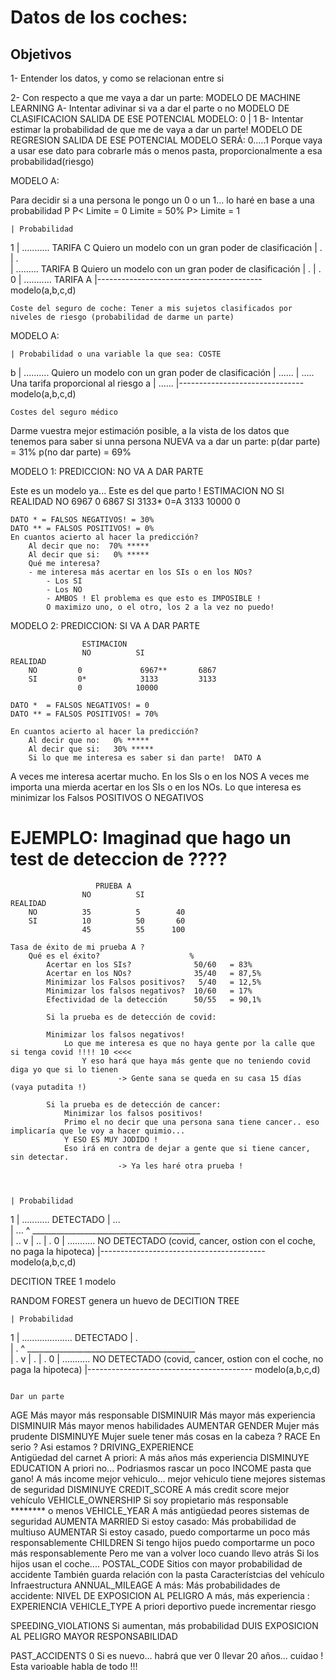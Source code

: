 # Datos de los coches:

## Objetivos

1- Entender los datos, y como se relacionan entre si

2- Con respecto a que me vaya a dar un parte:                                   MODELO DE MACHINE LEARNING
    A- Intentar adivinar si va a dar el parte o no                              MODELO DE CLASIFICACION
        SALIDA DE ESE POTENCIAL MODELO:      0  |  1
    B- Intentar estimar la probabilidad de que me de vaya a dar un parte!       MODELO DE REGRESION
        SALIDA DE ESE POTENCIAL MODELO SERÁ: 0.....1
        Porque vaya a usar ese dato para cobrarle más o menos pasta, proporcionalmente a esa probabilidad(riesgo)

MODELO A:

Para decidir si a una persona le pongo un 0 o un 1... lo haré en base a una probabilidad P
    P< Limite = 0     Limite = 50%
    P> Limite = 1
    
    | Probabilidad
 1  |                        ...........     TARIFA C        Quiero un modelo con un gran poder de clasificación
    |                       .
    |                       .     
    |              .........                 TARIFA B        Quiero un modelo con un gran poder de clasificación
    |             .
    |            .
 0  | ...........                            TARIFA A
    |----------------------------------------- modelo(a,b,c,d)

    Coste del seguro de coche: Tener a mis sujetos clasificados por niveles de riesgo (probabilidad de darme un parte)

MODELO A:
    
    | Probabilidad o una variable la que sea: COSTE
 b  |                   ..........                     Quiero un modelo con un gran poder de clasificación
    |            ...... 
    |       .....                       Una tarifa proporcional al riesgo
 a  | ......
    |------------------------------- modelo(a,b,c,d)

    Costes del seguro médico

    
Darme vuestra mejor estimación posible, a la vista de los datos que tenemos para saber si unna persona NUEVA va a dar un parte:
    p(dar parte)    = 31%
    p(no dar parte) = 69%

MODELO 1: PREDICCION: NO VA A DAR PARTE
    
Este es un modelo ya... Este es del que parto !
                    ESTIMACION
                    NO          SI
    REALIDAD
        NO         6967         0       6867
        SI         3133*        0=A     3133
                   10000        0
    
    DATO * = FALSOS NEGATIVOS! = 30%
    DATO ** = FALSOS POSITIVOS! = 0%
    En cuantos acierto al hacer la predicción? 
        Al decir que no:  70% *****
        Al decir que si:   0% ***** 
        Qué me interesa?
        - me interesa más acertar en los SIs o en los NOs? 
            - Los SI
            - Los NO
            - AMBOS ! El problema es que esto es IMPOSIBLE !
            O maximizo uno, o el otro, los 2 a la vez no puedo!

MODELO 2: PREDICCION: SI VA A DAR PARTE
    
                    ESTIMACION
                    NO          SI
    REALIDAD
        NO         0             6967**       6867
        SI         0*            3133         3133
                   0            10000
    
    DATO *  = FALSOS NEGATIVOS! = 0
    DATO ** = FALSOS POSITIVOS! = 70%
    
    En cuantos acierto al hacer la predicción? 
        Al decir que no:   0% *****
        Al decir que si:   30% ***** 
        Si lo que me interesa es saber si dan parte!  DATO A
                   

A veces me interesa acertar mucho. En los SIs o en los NOS
A veces me importa una mierda acertar en los SIs o en los NOs. Lo que interesa es minimizar los Falsos POSITIVOS O NEGATIVOS

# EJEMPLO: Imaginad que hago un test de deteccion de ????


                       PRUEBA A
                    NO          SI
    REALIDAD
        NO          35          5        40
        SI          10          50       60
                    45          55      100
    
    Tasa de éxito de mi prueba A ?
        Qué es el éxito?                    %
            Acertar en los SIs?              50/60   = 83%
            Acertar en los NOs?              35/40   = 87,5%
            Minimizar los Falsos positivos?   5/40   = 12,5%
            Minimizar los falsos negativos?  10/60   = 17%
            Efectividad de la detección      50/55   = 90,1%
            
            Si la prueba es de detección de covid:
            
            Minimizar los falsos negativos!
                Lo que me interesa es que no haya gente por la calle que si tenga covid !!!! 10 <<<<
                    Y eso hará que haya más gente que no teniendo covid diga yo que si lo tienen 
                            -> Gente sana se queda en su casa 15 días  (vaya putadita !)
    
            Si la prueba es de detección de cancer:
                Minimizar los falsos positivos!
                Primo el no decir que una persona sana tiene cancer.. eso implicaría que le voy a hacer quimio...
                Y ESO ES MUY JODIDO !
                Eso irá en contra de dejar a gente que si tiene cancer, sin detectar. 
                            -> Ya les haré otra prueba !



    | Probabilidad
 1  |                        ...........     DETECTADO
    |                     ...    
    |                  ...              ^
    __________________________________________          
    |               ..                  v
    |             ..
    |            .
 0  | ...........                            NO DETECTADO (covid, cancer, ostion con el coche, no paga la hipoteca)
    |----------------------------------------- modelo(a,b,c,d)


DECITION TREE       1 modelo

RANDOM FOREST       genera un huevo de DECITION TREE



    | Probabilidad
 1  |            ....................     DETECTADO
    |            .    
    |            .             ^
    __________________________________________          
    |            .                  v
    |            .
    |            .
 0  | ...........                            NO DETECTADO (covid, cancer, ostion con el coche, no paga la hipoteca)
    |----------------------------------------- modelo(a,b,c,d)


                                                                                Dar un parte
AGE                             Más mayor más responsable                       DISMINUIR
                                Más mayor más experiencia                       DISMINUIR
                                Más mayor menos habilidades                     AUMENTAR
GENDER
                                Mujer más prudente                              DISMINUYE
                                Mujer suele tener más cosas en la cabeza        ?
RACE
                                En serio ? Asi estamos ?
DRIVING_EXPERIENCE      
    Antigüedad del carnet       A priori: A más años más experiencia            DISMINUYE
EDUCATION
                                A priori no... Podriasmos rascar un poco
INCOME
    pasta que gano!             A más income mejor vehiculo... 
                                        mejor vehiculo tiene mejores sistemas de seguridad  DISMINUYE
CREDIT_SCORE
                                A más credit score mejor vehículo
VEHICLE_OWNERSHIP               Si soy propietario más responsable              ********
                                                    o menos 
VEHICLE_YEAR
                                A más antigüedad  peores sistemas de seguridad  AUMENTA
MARRIED
                                Si estoy casado: Más probabilidad de multiuso   AUMENTAR
                                Si estoy casado, puedo comportarme un poco más responsablemente
CHILDREN
                                Si tengo hijos puedo comportarme un poco más responsablemente
                                Pero me van a volver loco cuando llevo atrás
                                Si los hijos usan el coche....
POSTAL_CODE
                                Sitios con mayor probabilidad de accidente
                                También guarda relación con la pasta
                                Característcias del vehículo
                                Infraestructura
ANNUAL_MILEAGE
                                A más: Más probabilidades de accidente: NIVEL DE EXPOSICION AL PELIGRO 
                                A más, más experiencia                : EXPERIENCIA 
VEHICLE_TYPE
                                A priori deportivo puede incrementar riesgo
                                
SPEEDING_VIOLATIONS             Si aumentan, más probabilidad
DUIS
                                EXPOSICION AL PELIGRO MAYOR
                                RESPONSABILIDAD 

PAST_ACCIDENTS                  0 Si es nuevo... habrá que ver 
                                0 llevar 20 años... cuidao !
                                Esta varioable habla de todo !!!
